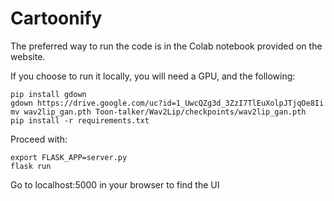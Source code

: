 # Cartoonify

The preferred way to run the code is in the Colab notebook provided on the website.

If you choose to run it locally, you will need a GPU, and the following:

```
pip install gdown
gdown https://drive.google.com/uc?id=1_UwcQZg3d_3ZzI7TlEuXolpJTjqOe8Ii
mv wav2lip_gan.pth Toon-talker/Wav2Lip/checkpoints/wav2lip_gan.pth
pip install -r requirements.txt
```

Proceed with:
```
export FLASK_APP=server.py
flask run
```

Go to localhost:5000 in your browser to find the UI